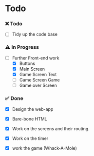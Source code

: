 # Todo

### :x: Todo 

- [ ] Tidy up the code base

### :warning: In Progress 

- [ ] Further Front-end work
  - [x] Buttons
  - [x] Main Screen
  - [x] Game Screen Text
  - [ ] Game Screen Game
  - [ ] Game over Screen 

### :white_check_mark: Done 

- [x] Design the web-app 
- [x] Bare-bone HTML
- [x] Work on the screens and their routing.
- [x] Work on the timer
- [x] work the game (Whack-A-Mole) 


